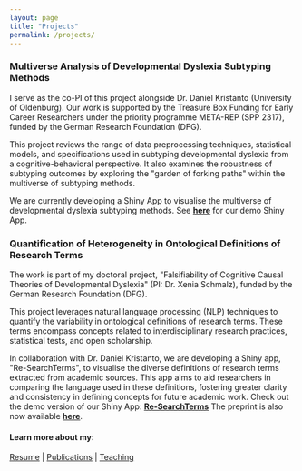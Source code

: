 ```yaml
---
layout: page
title: "Projects"
permalink: /projects/
---
```


### Multiverse Analysis of Developmental Dyslexia Subtyping Methods
I serve as the co-PI of this project alongside Dr. Daniel Kristanto (University of Oldenburg). Our work is supported by the Treasure Box Funding for Early Career Researchers under the priority programme META-REP (SPP 2317), funded by the German Research Foundation (DFG).

This project reviews the range of data preprocessing techniques, statistical models, and specifications used in subtyping developmental dyslexia from a cognitive-behavioral perspective. It also examines the robustness of subtyping outcomes by exploring the "garden of forking paths" within the multiverse of subtyping methods.

We are currently developing a Shiny App to visualise the multiverse of developmental dyslexia subtyping methods. See **[here](https://dyslexiaproject.shinyapps.io/profilingdyslexia/)** for our demo Shiny App.

### Quantification of Heterogeneity in Ontological Definitions of Research Terms
The work is part of my doctoral project, "Falsifiability of Cognitive Causal Theories of Developmental Dyslexia" (PI: Dr. Xenia Schmalz), funded by the German Research Foundation (DFG).

This project leverages natural language processing (NLP) techniques to quantify the variability in ontological definitions of research terms. These terms encompass concepts related to interdisciplinary research practices, statistical tests, and open scholarship.

In collaboration with Dr. Daniel Kristanto, we are developing a Shiny app, "Re-SearchTerms", to visualise the diverse definitions of research terms extracted from academic sources. This app aims to aid researchers in comparing the language used in these definitions, fostering greater clarity and consistency in defining concepts for future academic work. Check out the demo version of our Shiny App: **[Re-SearchTerms](https://msleungyi.shinyapps.io/Re-SearchTerms/)** The preprint is also now available **[here](https://doi.org/10.31219/osf.io/qsp7x)**.

#### Learn more about my:
[Resume](https://msleungyi.github.io/mywebsite/resume/) |
[Publications](https://msleungyi.github.io/mywebsite/publications/) |
[Teaching](https://msleungyi.github.io/mywebsite/teaching/)
